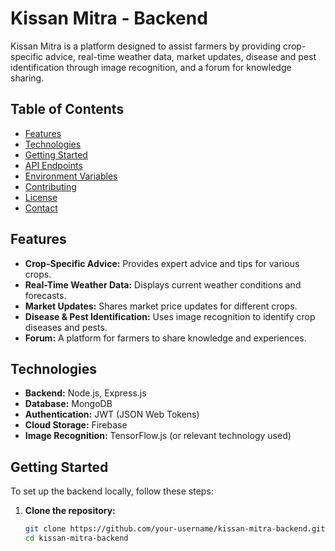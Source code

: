 # Kissan Mitra - Backend

Kissan Mitra is a platform designed to assist farmers by providing crop-specific advice, real-time weather data, market updates, disease and pest identification through image recognition, and a forum for knowledge sharing.

## Table of Contents

- [Features](#features)
- [Technologies](#technologies)
- [Getting Started](#getting-started)
- [API Endpoints](#api-endpoints)
- [Environment Variables](#environment-variables)
- [Contributing](#contributing)
- [License](#license)
- [Contact](#contact)

## Features

- **Crop-Specific Advice:** Provides expert advice and tips for various crops.
- **Real-Time Weather Data:** Displays current weather conditions and forecasts.
- **Market Updates:** Shares market price updates for different crops.
- **Disease & Pest Identification:** Uses image recognition to identify crop diseases and pests.
- **Forum:** A platform for farmers to share knowledge and experiences.

## Technologies

- **Backend:** Node.js, Express.js
- **Database:** MongoDB
- **Authentication:** JWT (JSON Web Tokens)
- **Cloud Storage:** Firebase
- **Image Recognition:** TensorFlow.js (or relevant technology used)

## Getting Started

To set up the backend locally, follow these steps:

1. **Clone the repository:**

   ```bash
   git clone https://github.com/your-username/kissan-mitra-backend.git
   cd kissan-mitra-backend
